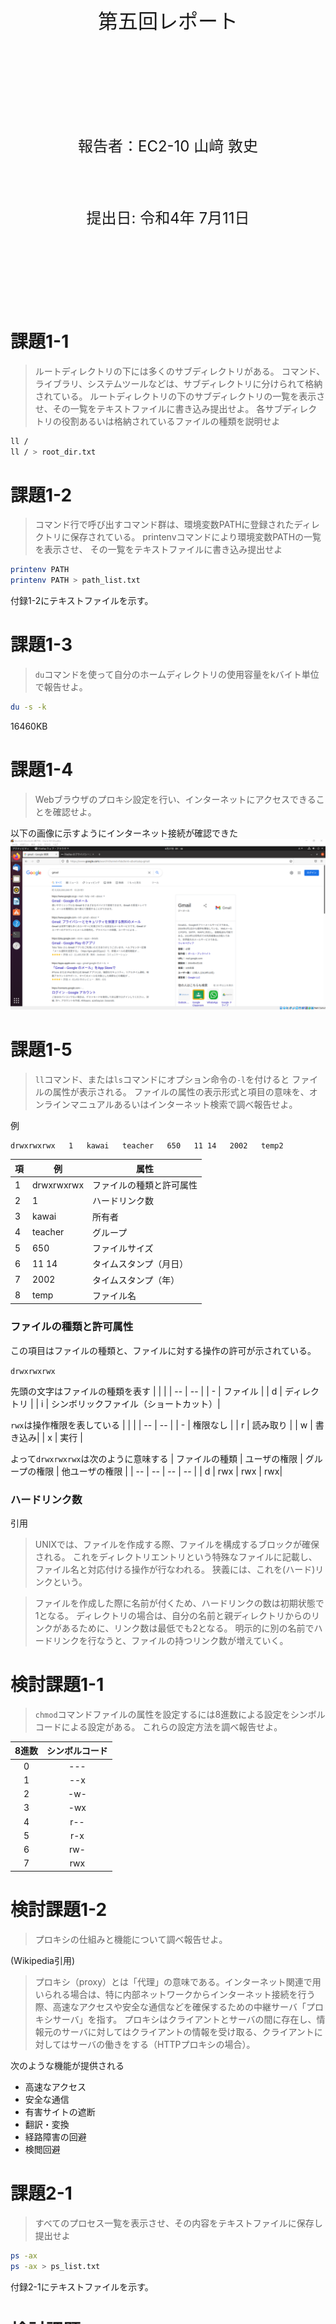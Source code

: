 <!-- 表紙 -->

<div style="text-align: center;">
<div style="font-size: 32px;margin: 240px auto 0px">
第五回レポート
</div>
<div style="font-size: 24px;margin: 160px auto 0px">
報告者：EC2-10 山﨑 敦史
</div>
<div style="font-size: 24px;margin: 80px auto 160px">
提出日: 令和4年 7月11日
</div>
</div>

<div style="page-break-before:always"></div>

<!-- 以下レポート -->

# 課題1-1
>ルートディレクトリの下には多くのサブディレクトリがある。
コマンド、ライブラリ、システムツールなどは、サブディレクトリに分けられて格納されている。
ルートディレクトリの下のサブディレクトリの一覧を表示させ、その一覧をテキストファイルに書き込み提出せよ。
各サブディレクトリの役割あるいは格納されているファイルの種類を説明せよ

```bash
ll /
ll / > root_dir.txt
```

# 課題1-2
>コマンド行で呼び出すコマンド群は、環境変数PATHに登録されたディレクトリに保存されている。
printenvコマンドにより環境変数PATHの一覧を表示させ、
その一覧をテキストファイルに書き込み提出せよ

```bash
printenv PATH
printenv PATH > path_list.txt
```

付録1-2にテキストファイルを示す。

# 課題1-3
>`du`コマンドを使って自分のホームディレクトリの使用容量をkバイト単位で報告せよ。

```bash
du -s -k
```

16460KB

# 課題1-4
>Webブラウザのプロキシ設定を行い、インターネットにアクセスできることを確認せよ。

以下の画像に示すようにインターネット接続が確認できた
![kadai](../P5/kadai5104.png)

# 課題1-5
>`ll`コマンド、または`ls`コマンドにオプション命令の`-l`を付けると
ファイルの属性が表示される。
ファイルの属性の表示形式と項目の意味を、オンラインマニュアルあるいはインターネット検索で調べ報告せよ。

例
```bash
drwxrwxrwx   1   kawai   teacher   650   11 14   2002   temp2
```


| 項 | 例 | 属性 |
| ---- | --- | --- |
| 1 | drwxrwxrwx | ファイルの種類と許可属性 |
| 2 | 1 | ハードリンク数 |
| 3 | kawai | 所有者 |
| 4 | teacher | グループ |
| 5 | 650 | ファイルサイズ |
| 6 | 11 14 | タイムスタンプ（月日） |
| 7 | 2002 | タイムスタンプ（年） |
| 8 | temp | ファイル名 |

### ファイルの種類と許可属性

この項目はファイルの種類と、ファイルに対する操作の許可が示されている。

`drwxrwxrwx`

先頭の文字はファイルの種類を表す
|  |  |
| -- | -- | 
| - | ファイル |
| d | ディレクトリ |
| i | シンボリックファイル（ショートカット）|


`rwx`は操作権限を表している
|  |  |
| -- | -- | 
| - | 権限なし |
| r | 読み取り |
| w | 書き込み|
| x | 実行 |


よって`drwxrwxrwx`は次のように意味する
| ファイルの種類 | ユーザの権限 | グループの権限 | 他ユーザの権限 |
| -- | -- | -- | -- |
| d | rwx | rwx | rwx|

### ハードリンク数
引用
>UNIXでは、ファイルを作成する際、ファイルを構成するブロックが確保される。
これをディレクトリエントリという特殊なファイルに記載し、ファイル名と対応付ける操作が行なわれる。
狭義には、これを(ハード)リンクという。

>ファイルを作成した際に名前が付くため、ハードリンクの数は初期状態で1となる。
ディレクトリの場合は、自分の名前と親ディレクトリからのリンクがあるために、リンク数は最低でも2となる。
明示的に別の名前でハードリンクを行なうと、ファイルの持つリンク数が増えていく。

# 検討課題1-1
>`chmod`コマンドファイルの属性を設定するには8進数による設定をシンボルコードによる設定がある。
これらの設定方法を調べ報告せよ。

| 8進数 | シンボルコード |
| :-: | :-:|
| 0 | --- |
| 1 | --x |
| 2	| -w- |
| 3	| -wx |
| 4	| r-- |
| 5	| r-x |
| 6	| rw- |
| 7	| rwx |

# 検討課題1-2
>プロキシの仕組みと機能について調べ報告せよ。

(Wikipedia引用)
>プロキシ（proxy）とは「代理」の意味である。インターネット関連で用いられる場合は、特に内部ネットワークからインターネット接続を行う際、高速なアクセスや安全な通信などを確保するための中継サーバ「プロキシサーバ」を指す。
>プロキシはクライアントとサーバの間に存在し、情報元のサーバに対してはクライアントの情報を受け取る、クライアントに対してはサーバの働きをする（HTTPプロキシの場合）。

次のような機能が提供される
- 高速なアクセス
- 安全な通信
- 有害サイトの遮断
- 翻訳・変換
- 経路障害の回避
- 検閲回避
# 課題2-1
>すべてのプロセス一覧を表示させ、その内容をテキストファイルに保存し提出せよ

```bash
ps -ax
ps -ax > ps_list.txt
```

付録2-1にテキストファイルを示す。

# 検討課題2-1
> 課題2-1によけるプロセス一覧表の表示項目`PID`,`TTY`, `STAT`,`TIME`
についてオンラインマニュアルまたはインターネット検索で調べ、それぞれ説明せよ。

|項目|名|説明|
|-|-|-|
|PID|プロセスID|プロセスIDとは、オペレーティング（OS）が現在実行中のプロセスを識別するために割り当てる一意な識別子|
|TTY|テレタイプライター|標準出力の接続先デバイス事|
|STAT|ステータス|現在のプロセス状態|
|TIME|タイム|プロセスの経過時間|

# 課題3-1
> 肥満度の評価指数にBMI値がある。BMI値は体重をkg, 身長をmとして`体重 / 身長^2`で求める。
BMI値の評価は次のようになる。

| 値 | 評価 |
| -- | -- |
| 18.5未満 | やせ過ぎ |
| 18.5 ~ 25未満 | 標準 |
| 25 ~ 30未満 | 肥満度1 |
| 30 ~ 35未満 | 肥満度2 |
| 35 ~ 40未満 | 肥満度3 |
| 40以上 | 肥満度4 |

> リスト2のhimand01.cを参考にして名前と身長と体重を入力すると肥満度を表示し、その下にBMI値とその評価を表示するkadai11.cを作れ。
> BMI値を計算するには`bmi()`関数を作りそれを呼び出して表示するプログラムとすること。


ソースコードと実行画面の画像を以下に示す。

kadai11.c
```c++
#include <stdio.h>
#include <math.h>

float calcBmi(float height, float mass){
	return mass / pow(height, 2);
}

char* getObesityLevel(float bmi){
	if(bmi < 18.4){
		return "やせ過ぎ";
	}
	if(bmi < 25){
		return "標準";
	}
	if(bmi < 30){
		return "肥満度１";
	}
	if(bmi < 35){
		return "肥満度２";
	}
	if(bmi < 40){
		return "肥満度３";
	}
	return "肥満度４";
}

void main(){
	float mass, height;
	printf("身長の入力(cm):");
	scanf("%f",&height);
	height = height / 100;
	printf("体重の入力(kg):");
	scanf("%f",&mass);
	
	float bmi = calcBmi(height, mass);
	printf("BIM = %f\n",bmi);
	printf("%s\n",getObesityLevel(bmi));
}
```

kadai 実行画面の画像

![kadai](../P5/kadai6301.png)


# 課題3-2
>n個のデータのバラツキを表す標本標準偏差sは平均値をxaとすると、次のような関係となる。
`s2^　= Σ(xi - xa )2 ／(n - 1)`
リスト３のsum01.cを参考にして、データの個数と合計、平均値、標準偏差（標本標準偏差）を表示するkadai12.cを作れ。整数型の変数から実数の計算を行うには型変換（キャスト）を使う。単精度浮動小数点に変換する場合、次のように記述する。
```c
(float)sum/(float)count;   　　/* 変数sum、countを単精度浮動小数点型に変換して割り算 */
```
>また、データは下記に示すa[ ]の値とする。
```c
a[ ]={79, 85, 80, 43, 58, 85, 61, 75, 46, 59, 65, 78, 84, 92, 83, 57, 66, 90, 88, 90, 86, 77, 81, 63, 58, END};
```

ソースコードと実行画面の画像を以下に示す。

kadai12.c
```c++
#include <stdio.h>
#include <math.h>

#define END -1

void main(){
	int a[]={79, 85, 80, 43, 58, 85, 61, 75, 46, 59, 65, 78, 84, 92, 83, 57, 66, 90, 88, 90, 86, 77, 81, 63, 58, END};
	int sum = 0;
	int n = 0;
	int element = a[n];
	while(element!=END){
		sum += element;	
		n++;
		element=a[n];
	}
	int average = sum/(n);
	
	float s_sum=0;
	int count=0;
	element = a[count];
	while(element!=END){
		s_sum+= pow((element - average),2)/(n - 1);
		count++;
		element=a[count];
	}
	
	float s = sqrt(s_sum);
	
	printf("n=%d, sum=%d, s=%f\n", n, sum, s);
}
```

kadai 実行画面の画像

![kadai](../P5/kadai6302.png)

# 付録1-2
```
/usr/local/sbin:/usr/local/bin:/usr/sbin:/usr/bin:/sbin:/bin:/usr/games:/usr/local/games:/snap/bin
```
# 付録2-1
```
    PID TTY      STAT   TIME COMMAND
      1 ?        Ss     0:11 /sbin/init splash
      2 ?        S      0:00 [kthreadd]
      3 ?        I<     0:00 [rcu_gp]
      4 ?        I<     0:00 [rcu_par_gp]
      6 ?        I<     0:00 [kworker/0:0H-events_highpri]
      9 ?        I<     0:00 [mm_percpu_wq]
     10 ?        S      0:00 [rcu_tasks_rude_]
     11 ?        S      0:00 [rcu_tasks_trace]
     12 ?        S      0:02 [ksoftirqd/0]
     13 ?        I      0:03 [rcu_sched]
     14 ?        S      0:00 [migration/0]
     15 ?        S      0:00 [idle_inject/0]
     16 ?        S      0:00 [cpuhp/0]
     17 ?        S      0:00 [kdevtmpfs]
     18 ?        I<     0:00 [netns]
     19 ?        I<     0:00 [inet_frag_wq]
     20 ?        S      0:00 [kauditd]
     21 ?        S      0:00 [khungtaskd]
     22 ?        S      0:00 [oom_reaper]
     23 ?        I<     0:00 [writeback]
     24 ?        S      0:01 [kcompactd0]
     25 ?        SN     0:00 [ksmd]
     26 ?        SN     0:00 [khugepaged]
     72 ?        I<     0:00 [kintegrityd]
     73 ?        I<     0:00 [kblockd]
     74 ?        I<     0:00 [blkcg_punt_bio]
     75 ?        I<     0:00 [tpm_dev_wq]
     76 ?        I<     0:00 [ata_sff]
     77 ?        I<     0:00 [md]
     78 ?        I<     0:00 [edac-poller]
     79 ?        I<     0:00 [devfreq_wq]
     80 ?        S      0:00 [watchdogd]
     82 ?        I<     0:02 [kworker/0:1H-kblockd]
     84 ?        S      0:04 [kswapd0]
     85 ?        S      0:00 [ecryptfs-kthrea]
     87 ?        I<     0:00 [kthrotld]
     88 ?        I<     0:00 [acpi_thermal_pm]
     90 ?        S      0:00 [scsi_eh_0]
     91 ?        I<     0:00 [scsi_tmf_0]
     92 ?        S      0:00 [scsi_eh_1]
     93 ?        I<     0:00 [scsi_tmf_1]
     95 ?        I<     0:00 [vfio-irqfd-clea]
     96 ?        I<     0:00 [mld]
     97 ?        I<     0:00 [ipv6_addrconf]
    100 ?        I      0:03 [kworker/0:2-cgroup_destroy]
    108 ?        I<     0:00 [kstrp]
    111 ?        I<     0:00 [zswap-shrink]
    112 ?        I<     0:00 [kworker/u3:0]
    117 ?        I<     0:00 [charger_manager]
    156 ?        S      0:00 [scsi_eh_2]
    159 ?        I<     0:00 [scsi_tmf_2]
    180 ?        S      0:00 [jbd2/sda5-8]
    181 ?        I<     0:00 [ext4-rsv-conver]
    221 ?        S<s    0:00 /lib/systemd/systemd-journald
    240 ?        I<     0:00 [ipmi-msghandler]
    248 ?        Ss     0:00 /lib/systemd/systemd-udevd
    254 ?        S<     0:00 [loop0]
    256 ?        S<     0:00 [loop1]
    267 ?        S<     0:00 [loop2]
    277 ?        S<     0:00 [loop4]
    280 ?        S<     0:00 [loop5]
    283 ?        S<     0:00 [loop6]
    284 ?        S<     0:00 [loop7]
    286 ?        S<     0:00 [loop8]
    288 ?        S<     0:00 [loop9]
    290 ?        S<     0:00 [loop10]
    291 ?        S<     0:00 [loop11]
    296 ?        S<     0:00 [loop13]
    301 ?        I<     0:00 [iprt-VBoxWQueue]
    322 ?        I<     0:00 [ttm_swap]
    324 ?        S      0:00 [irq/18-vmwgfx]
    327 ?        S      0:00 [card0-crtc0]
    328 ?        S      0:00 [card0-crtc1]
    329 ?        S      0:00 [card0-crtc2]
    330 ?        S      0:00 [card0-crtc3]
    331 ?        S      0:00 [card0-crtc4]
    334 ?        S      0:00 [card0-crtc5]
    335 ?        S      0:00 [card0-crtc6]
    336 ?        S      0:00 [card0-crtc7]
    337 ?        I<     0:00 [cryptd]
    521 ?        Ss     0:00 /lib/systemd/systemd-resolved
    523 ?        Ssl    0:00 /lib/systemd/systemd-timesyncd
    557 ?        Ssl    0:00 /usr/lib/accountsservice/accounts-daemon
    558 ?        Ss     0:00 /usr/sbin/acpid
    564 ?        Ss     0:00 avahi-daemon: running [cpj212.local]
    566 ?        Ss     0:00 /usr/sbin/cron -f
    568 ?        Ss     0:05 /usr/bin/dbus-daemon --system --address=systemd: --nofork --nopidfile --systemd-activation --syslog-only
    569 ?        Ssl    0:04 /usr/sbin/NetworkManager --no-daemon
    588 ?        Ssl    0:01 /usr/lib/policykit-1/polkitd --no-debug
    601 ?        Ssl    0:00 /usr/libexec/switcheroo-control
    603 ?        Ss     0:00 /lib/systemd/systemd-logind
    605 ?        Ssl    0:00 /usr/lib/udisks2/udisksd
    613 ?        Ss     0:00 /sbin/wpa_supplicant -u -s -O /run/wpa_supplicant
    636 ?        S      0:00 avahi-daemon: chroot helper
    672 ?        Ssl    0:00 /usr/sbin/ModemManager
    679 ?        Ssl    0:00 /usr/libexec/colord
    700 ?        Ssl    0:00 /usr/bin/python3 /usr/share/unattended-upgrades/unattended-upgrade-shutdown --wait-for-signal
    740 ?        Ssl    0:00 /usr/bin/whoopsie -f
    744 ?        Ss     0:00 /usr/sbin/kerneloops --test
    747 ?        Ss     0:00 /usr/sbin/kerneloops
    920 ?        Ssl    0:00 /usr/sbin/gdm3
    929 ?        Sl     0:01 /usr/sbin/VBoxService --pidfile /var/run/vboxadd-service.sh
    970 ?        SNsl   0:00 /usr/libexec/rtkit-daemon
   1057 ?        Ssl    0:00 /usr/lib/upower/upowerd
   1292 ?        Sl     0:00 gdm-session-worker [pam/gdm-password]
   1305 ?        Ss     0:00 /lib/systemd/systemd --user
   1306 ?        S      0:00 (sd-pam)
   1311 ?        S<sl   0:00 /usr/bin/pulseaudio --daemonize=no --log-target=journal
   1313 ?        SNsl   0:00 /usr/libexec/tracker-miner-fs
   1316 ?        Sl     0:00 /usr/bin/gnome-keyring-daemon --daemonize --login
   1320 ?        Ss     0:00 /usr/bin/dbus-daemon --session --address=systemd: --nofork --nopidfile --systemd-activation --syslog-only
   1336 ?        Ssl    0:00 /usr/libexec/gvfsd
   1341 ?        Sl     0:00 /usr/libexec/gvfsd-fuse /run/user/1001/gvfs -f -o big_writes
   1342 ?        Ssl    0:00 /usr/libexec/gvfs-udisks2-volume-monitor
   1356 tty2     Ssl+   0:00 /usr/lib/gdm3/gdm-x-session --run-script env GNOME_SHELL_SESSION_MODE=ubuntu /usr/bin/gnome-session --systemd --session=ubuntu
   1359 tty2     Sl+    0:10 /usr/lib/xorg/Xorg vt2 -displayfd 3 -auth /run/user/1001/gdm/Xauthority -background none -noreset -keeptty -verbose 3
   1360 ?        Ssl    0:00 /usr/libexec/gvfs-afc-volume-monitor
   1365 ?        Ssl    0:00 /usr/libexec/gvfs-goa-volume-monitor
   1369 ?        Sl     0:00 /usr/libexec/goa-daemon
   1378 ?        Sl     0:00 /usr/libexec/goa-identity-service
   1381 ?        Ssl    0:00 /usr/libexec/gvfs-gphoto2-volume-monitor
   1388 ?        Ssl    0:00 /usr/libexec/gvfs-mtp-volume-monitor
   1411 tty2     Sl+    0:00 /usr/libexec/gnome-session-binary --systemd --systemd --session=ubuntu
   1485 ?        S      0:00 /usr/bin/VBoxClient --clipboard
   1486 ?        Sl     0:00 /usr/bin/VBoxClient --clipboard
   1497 ?        S      0:00 /usr/bin/VBoxClient --seamless
   1498 ?        Sl     0:00 /usr/bin/VBoxClient --seamless
   1504 ?        S      0:00 /usr/bin/VBoxClient --draganddrop
   1505 ?        Sl     0:13 /usr/bin/VBoxClient --draganddrop
   1512 ?        S      0:00 /usr/bin/VBoxClient --vmsvga
   1513 ?        Sl     0:00 /usr/bin/VBoxClient --vmsvga
   1519 ?        Ss     0:00 /usr/bin/ssh-agent /usr/bin/im-launch env GNOME_SHELL_SESSION_MODE=ubuntu /usr/bin/gnome-session --systemd --session=ubuntu
   1536 ?        Ssl    0:00 /usr/libexec/at-spi-bus-launcher
   1541 ?        S      0:00 /usr/bin/dbus-daemon --config-file=/usr/share/defaults/at-spi2/accessibility.conf --nofork --print-address 3
   1550 ?        Ssl    0:00 /usr/libexec/gnome-session-ctl --monitor
   1557 ?        Ssl    0:00 /usr/libexec/gnome-session-binary --systemd-service --session=ubuntu
   1571 ?        Rsl    0:45 /usr/bin/gnome-shell
   1594 ?        Sl     0:00 ibus-daemon --panel disable --xim
   1598 ?        Sl     0:00 /usr/libexec/ibus-memconf
   1599 ?        Sl     0:02 /usr/libexec/ibus-extension-gtk3
   1602 ?        Sl     0:00 /usr/libexec/ibus-x11 --kill-daemon
   1605 ?        Sl     0:00 /usr/libexec/ibus-portal
   1616 ?        Sl     0:00 /usr/libexec/at-spi2-registryd --use-gnome-session
   1622 ?        Ssl    0:00 /usr/libexec/xdg-permission-store
   1627 ?        Sl     0:00 /usr/libexec/gnome-shell-calendar-server
   1633 ?        Ssl    0:00 /usr/libexec/evolution-source-registry
   1641 ?        Ssl    0:00 /usr/libexec/evolution-calendar-factory
   1651 ?        Sl     0:00 /usr/libexec/dconf-service
   1658 ?        Ssl    0:00 /usr/libexec/evolution-addressbook-factory
   1678 ?        Sl     0:00 /usr/libexec/gvfsd-trash --spawner :1.3 /org/gtk/gvfs/exec_spaw/0
   1685 ?        Sl     0:00 /usr/bin/gjs /usr/share/gnome-shell/org.gnome.Shell.Notifications
   1706 ?        Ssl    0:00 /usr/libexec/gsd-a11y-settings
   1708 ?        Ssl    0:00 /usr/libexec/gsd-color
   1710 ?        Ssl    0:00 /usr/libexec/gsd-datetime
   1717 ?        Ssl    0:00 /usr/libexec/gsd-housekeeping
   1718 ?        Ssl    0:00 /usr/libexec/gsd-keyboard
   1721 ?        Ssl    0:00 /usr/libexec/gsd-media-keys
   1722 ?        Ssl    0:00 /usr/libexec/gsd-power
   1729 ?        Ssl    0:00 /usr/libexec/gsd-print-notifications
   1734 ?        Ssl    0:00 /usr/libexec/gsd-rfkill
   1741 ?        Ssl    0:00 /usr/libexec/gsd-screensaver-proxy
   1743 ?        Sl     0:00 /usr/libexec/evolution-data-server/evolution-alarm-notify
   1744 ?        Ssl    0:00 /usr/libexec/gsd-sharing
   1751 ?        Ssl    0:00 /usr/libexec/gsd-smartcard
   1756 ?        Ssl    0:00 /usr/libexec/gsd-sound
   1760 ?        Ssl    0:00 /usr/libexec/gsd-usb-protection
   1762 ?        Ssl    0:00 /usr/libexec/gsd-wacom
   1764 ?        Ssl    0:00 /usr/libexec/gsd-wwan
   1769 ?        Ssl    0:00 /usr/libexec/gsd-xsettings
   1782 ?        Sl     0:00 /usr/libexec/gsd-disk-utility-notify
   1842 ?        Sl     0:00 /usr/libexec/gsd-printer
   1886 ?        Sl     0:16 /snap/snap-store/558/usr/bin/snap-store --gapplication-service
   1901 ?        Ssl    0:00 /usr/libexec/xdg-document-portal
   1934 ?        Sl     0:00 /usr/lib/ibus-mozc/ibus-engine-mozc --ibus
   1937 ?        SLl    0:00 /usr/lib/mozc/mozc_server
   2002 ?        Ssl    0:00 /usr/libexec/xdg-desktop-portal
   2006 ?        Ssl    0:00 /usr/libexec/xdg-desktop-portal-gtk
   2024 ?        Ssl    0:02 /usr/libexec/fwupd/fwupd
   2651 ?        Ssl    0:03 /usr/libexec/gnome-terminal-server
   2671 pts/0    Ss     0:00 bash
   2771 ?        Ssl    0:00 /usr/libexec/gvfsd-metadata
   2778 ?        S<     0:00 [loop14]
   2784 ?        Sl     0:00 update-notifier
   3168 ?        Ssl    0:12 /usr/lib/snapd/snapd
   4418 ?        S<     0:00 [loop12]
   4424 ?        Sl     0:03 /usr/bin/nautilus --gapplication-service
   4560 ?        S<     0:00 [loop3]
   4644 ?        Sl     0:49 /usr/lib/firefox/firefox -new-window
   4724 ?        Sl     0:01 /usr/lib/firefox/firefox -contentproc -childID 1 -isForBrowser -prefsLen 1 -prefMapSize 240360 -jsInitLen 277748 -parentBuildID 20220330194208 -appDir /usr/lib/firefox/browser 4644 true tab
   4742 ?        Sl     0:00 /usr/lib/firefox/firefox -contentproc -childID 2 -isForBrowser -prefsLen 85 -prefMapSize 240360 -jsInitLen 277748 -parentBuildID 20220330194208 -appDir /usr/lib/firefox/browser 4644 true tab
   4765 ?        Sl     0:00 /usr/lib/firefox/firefox -contentproc -childID 3 -isForBrowser -prefsLen 945 -prefMapSize 240360 -jsInitLen 277748 -parentBuildID 20220330194208 -appDir /usr/lib/firefox/browser 4644 true tab
   4820 ?        Sl     0:09 /usr/lib/firefox/firefox -contentproc -childID 4 -isForBrowser -prefsLen 7560 -prefMapSize 240360 -jsInitLen 277748 -parentBuildID 20220330194208 -appDir /usr/lib/firefox/browser 4644 true tab
   4852 ?        Sl     0:00 /usr/lib/firefox/firefox -contentproc -childID 5 -isForBrowser -prefsLen 9110 -prefMapSize 240360 -jsInitLen 277748 -parentBuildID 20220330194208 -appDir /usr/lib/firefox/browser 4644 true tab
   4867 ?        Sl     0:00 /usr/lib/firefox/firefox -contentproc -childID 6 -isForBrowser -prefsLen 9216 -prefMapSize 240360 -jsInitLen 277748 -parentBuildID 20220330194208 -appDir /usr/lib/firefox/browser 4644 true tab
   4871 ?        Sl     0:00 /usr/lib/firefox/firefox -contentproc -childID 7 -isForBrowser -prefsLen 9216 -prefMapSize 240360 -jsInitLen 277748 -parentBuildID 20220330194208 -appDir /usr/lib/firefox/browser 4644 true tab
   4995 ?        I      0:00 [kworker/u2:1-events_unbound]
   5829 ?        I      0:01 [kworker/u2:0-events_unbound]
   6575 ?        Ssl    0:02 /usr/lib/packagekit/packagekitd
   8664 ?        Ss     0:00 /usr/sbin/cupsd -l
   8665 ?        Ssl    0:00 /usr/sbin/cups-browsed
  19499 ?        I      0:00 [kworker/u2:3-ext4-rsv-conversion]
  22242 ?        I<     0:00 [xfsalloc]
  22243 ?        I<     0:00 [xfs_mru_cache]
  22246 ?        S      0:00 [jfsIO]
  22247 ?        S      0:00 [jfsCommit]
  22248 ?        S      0:00 [jfsSync]
  29391 ?        Ssl    0:00 /usr/sbin/rsyslogd -n -iNONE
  30076 ?        I      0:00 [kworker/0:1-cgroup_destroy]
  68051 ?        Ss     0:00 /usr/bin/python3 /usr/bin/networkd-dispatcher --run-startup-triggers
  68499 ?        Sl     0:00 /usr/libexec/ibus-engine-simple
  68531 ?        I      0:00 [kworker/0:0-events]
  68532 pts/0    R+     0:00 ps -ax
```